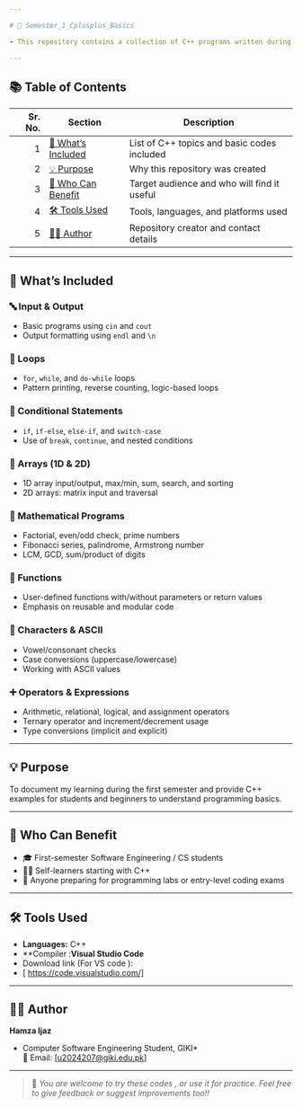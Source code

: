 ```yaml
---

# 🚀 Semester_1_Cplusplus_Basics  

- This repository contains a collection of C++ programs written during the first semester of my Software Engineering degree. These programs helped me build a strong understanding of programming logic and syntax using the C++ language. All code is written clearly and is helpful for beginners looking to learn or practice C++.

---
```


## 📚 Table of Contents

| Sr. No. | Section                                      | Description                                               |
|--------:|----------------------------------------------|-----------------------------------------------------------|
| 1       | [🧾 What’s Included](#-whats-included)         | List of C++ topics and basic codes included         |
| 2       | [💡 Purpose](#-purpose)                        | Why this repository was created                           |
| 3       | [👥 Who Can Benefit](#-who-can-benefit)        | Target audience and who will find it useful               |
| 4       | [🛠️ Tools Used](#️-tools-used)                 | Tools, languages, and platforms used                      |
| 5       | [👨‍💻 Author](#-author)                         | Repository creator and contact details                    |

---

## 🧾 What’s Included

### 🔤 Input & Output
- Basic programs using `cin` and `cout`
- Output formatting using `endl` and `\n`

### 🔁 Loops
- `for`, `while`, and `do-while` loops
- Pattern printing, reverse counting, logic-based loops

### 🧠 Conditional Statements
- `if`, `if-else`, `else-if`, and `switch-case`
- Use of `break`, `continue`, and nested conditions

### 🧮 Arrays (1D & 2D)
- 1D array input/output, max/min, sum, search, and sorting
- 2D arrays: matrix input and traversal

### 📐 Mathematical Programs
- Factorial, even/odd check, prime numbers
- Fibonacci series, palindrome, Armstrong number
- LCM, GCD, sum/product of digits

### 🧩 Functions
- User-defined functions with/without parameters or return values
- Emphasis on reusable and modular code

### 🔣 Characters & ASCII
- Vowel/consonant checks
- Case conversions (uppercase/lowercase)
- Working with ASCII values

### ➕ Operators & Expressions
- Arithmetic, relational, logical, and assignment operators
- Ternary operator and increment/decrement usage
- Type conversions (implicit and explicit)

---

## 💡 Purpose

To document my learning during the first semester and provide C++ examples for students and beginners to understand programming basics.

---

## 👥 Who Can Benefit

- 🎓 First-semester Software Engineering / CS students  
- 👨‍💻 Self-learners starting with C++  
- 🧪 Anyone preparing for programming labs or entry-level coding exams  

---

## 🛠️ Tools Used

- **Languages:** C++
- **Compiler :**Visual Studio Code**
- Download link (For VS code ):
- [ https://code.visualstudio.com/]

---

## 👨‍💻 Author

**Hamza Ijaz**  
* Computer Software Engineering Student, GIKI*  
📧 Email: [u2024207@giki.edu.pk]

---

> 📌 *You are welcome to try these codes , or use it for practice. Feel free to give feedback or suggest improvements too!!*
